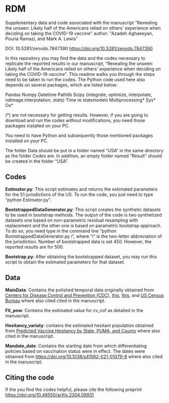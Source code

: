 # RDM
Supplementary data and code associated with the manuscript "Revealing the unseen: Likely half of the Americans relied on others' experience when deciding on taking the COVID-19 vaccine"
author: "Azadeh Aghaeeyan, Pouria Ramazi, and Mark A. Lewis"

DOI: 10.5281/zenodo.7847390
https://doi.org/10.5281/zenodo.7847390

In this repository you may find the data and the codes necessary to replicate the reported results in our manuscript, "Revealing the unseen: Likely half of the Americans relied on others' experience when deciding on taking the COVID-19 vaccine".
This readme walks you through the steps need to be taken to run the codes.
The Python code used here also depends on several packages, which are listed below:

Pandas
Numpy
Datetime
Pathlib
Scipy (integrate, optimize, interpolate, ndimage.interpolation, stats)
Time
re
statsmodels
Multiprocessing*
Sys*
Os*

(*) are not necessary for getting results. However, if you are going to download and run the codes without modifications, you need those packages installed on your PC.

You need to have Python and subsequently those mentioned packages installed on your PC.

The folder Data should be put in a folder named “USA” in the same directory as the folder Codes are. 
In addition, an empty folder named “Result” should be created in the folder “USA”.

## Codes

**Estimator.py**: This script estimates and returns the estimated parameters for the 51 jurisdictions of the US. To run the code, you just need to type “python Estimator.py”. 

**BootstrappedDataGenerator.py**: This script creates the synthetic datasets to be used in bootstrap methods. The output of the code is two synthetized datasets one based on non-parametric residual resampling with replacement and the other one is based on parametric bootstrap approach. To do so, you need type in the command line “python BootstrappedDataGenerator.py i”, where “i” is the two-letter abbreviation of the jurisdiction. Number of bootstrapped data is set 450. However, the reported results are for 500.

**Bootstrap.py**: After obtaining the bootstrapped dataset, you may run this script to obtain the estimated parameters for that dataset.



## Data
**MainData**: Contains the polished temporal data originally obtained from [Centers for Disease Control and Prevention (CDC)]([https://data.cdc.gov/Vaccinations/COVID-19-Vaccinations-in-the-United-States-Jurisdi/unsk-b7fc](https://data.cdc.gov/Vaccinations/COVID-19-Vaccinations-in-the-United-States-Jurisdi/unsk-b7fc)), [this](https://data.cdc.gov/Vaccinations/COVID-19-Vaccination-Trends-in-the-United-States-N/rh2h-3yt2), [this](https://data.cdc.gov/Case-Surveillance/United-States-COVID-19-Cases-and-Deaths-by-State-o/9mfq-cb36), and [US Census Bureau](https://www.census.gov/newsroom/press-kits/2020/population-estimates-detailed.html) where also cited cited in the manuscript.

**Fit_pow**: Contains the estimated value for cv_cof as detailed in the manuscript.

**Hesitancy_variaty**: contains the estimated hesitant population obtained from [Predicted Vaccine Hesitancy by State, PUMA, and County](https://aspe.hhs.gov/reports/vaccine-hesitancy-covid-19-state-county-local-estimates) where also cited in the manuscript.

**Mandate_date**: Contains the starting date from which differentiating policies based on vaccination status were in effect. The dates were obtained from https://doi.org/10.1038/s41562-021-01079-8 where also cited in the manuscript.

## Citing the code
If the you find the codes helpful, please cite the following preprint https://doi.org/10.48550/arXiv.2304.09931
